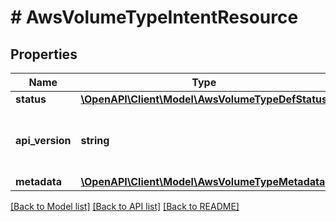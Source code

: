 # # AwsVolumeTypeIntentResource

## Properties

Name | Type | Description | Notes
------------ | ------------- | ------------- | -------------
**status** | [**\OpenAPI\Client\Model\AwsVolumeTypeDefStatus**](AwsVolumeTypeDefStatus.md) |  | [optional]
**api_version** | **string** | API Version of the Nutanix v3 API framework. | [default to '3.1.0']
**metadata** | [**\OpenAPI\Client\Model\AwsVolumeTypeMetadata**](AwsVolumeTypeMetadata.md) |  |

[[Back to Model list]](../../README.md#models) [[Back to API list]](../../README.md#endpoints) [[Back to README]](../../README.md)
